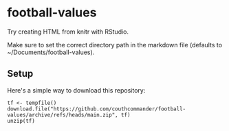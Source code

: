 football-values
===============

Try creating HTML from knitr with RStudio.

Make sure to set the correct directory path in the markdown file (defaults to ~/Documents/football-values).

## Setup

Here's a simple way to download this repository:

```
tf <- tempfile()
download.file("https://github.com/couthcommander/football-values/archive/refs/heads/main.zip", tf)
unzip(tf)
```
